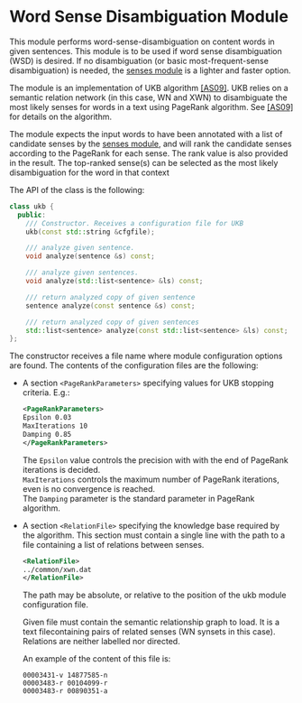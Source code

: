 
# Word Sense Disambiguation Module

This module performs word-sense-disambiguation on content words in given sentences. This module is to be used if word sense disambiguation (WSD) is desired. If no disambiguation (or basic most-frequent-sense disambiguation) is needed, the [senses module](senses.md) is a lighter and faster option.

The module is an implementation of UKB algorithm [\[AS09\]](../references.md). UKB relies on a semantic relation network (in this case, WN and XWN) to disambiguate the most likely senses for words in a text using PageRank algorithm. See [\[AS09\]](../references.md) for details on the algorithm.

The module expects the input words to have been annotated with a list of candidate senses by the [senses module](senses.md), and
will rank the candidate senses according to the PageRank for each sense. The rank value is also provided in the result. 
The top-ranked sense(s) can be selected as the most likely disambiguation for the word in that context 

The API of the class is the following:

```C++
class ukb {
  public:
    /// Constructor. Receives a configuration file for UKB
    ukb(const std::string &cfgfile);

    /// analyze given sentence.
    void analyze(sentence &s) const;

    /// analyze given sentences.
    void analyze(std::list<sentence> &ls) const;

    /// return analyzed copy of given sentence
    sentence analyze(const sentence &s) const;

    /// return analyzed copy of given sentences
    std::list<sentence> analyze(const std::list<sentence> &ls) const;
};
```

The constructor receives a file name where module configuration options are found. The contents of the configuration files are the following:

*   A section `<PageRankParameters>` specifying values for UKB stopping criteria. E.g.:  
    ```XML
    <PageRankParameters>
    Epsilon 0.03
    MaxIterations 10 
    Damping 0.85
    </PageRankParameters>
    ```  
    The `Epsilon` value controls the precision with with the end of PageRank iterations is decided.  
    `MaxIterations` controls the maximum number of PageRank iterations, even is no convergence is reached.  
    The `Damping` parameter is the standard parameter in PageRank algorithm.

*   A section `<RelationFile>` specifying the knowledge base required by the algorithm. This section must contain a single line with the path to a file containing a list of relations between senses.  
    ```XML
    <RelationFile>
    ../common/xwn.dat
    </RelationFile>
    ```  
    The path may be absolute, or relative to the position of the ukb module configuration file.

    Given file must contain the semantic relationship graph to load. It is a text filecontaining pairs of related senses (WN synsets in this case). Relations are neither labelled nor directed.

    An example of the content of this file is:  
    ```
    00003431-v 14877585-n
    00003483-r 00104099-r
    00003483-r 00890351-a
    ```

